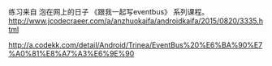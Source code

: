 练习来自  泡在网上的日子   《跟我一起写eventbus》 系列课程。
http://www.jcodecraeer.com/a/anzhuokaifa/androidkaifa/2015/0820/3335.html

http://a.codekk.com/detail/Android/Trinea/EventBus%20%E6%BA%90%E7%A0%81%E8%A7%A3%E6%9E%90